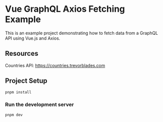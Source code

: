 # Vue GraphQL Axios Fetching Example

This is an example project demonstrating how to fetch data from a GraphQL API using Vue.js and Axios.

## Resources

Countries API: https://countries.trevorblades.com

## Project Setup

```sh
pnpm install
```

### Run the development server

```sh
pnpm dev
```
